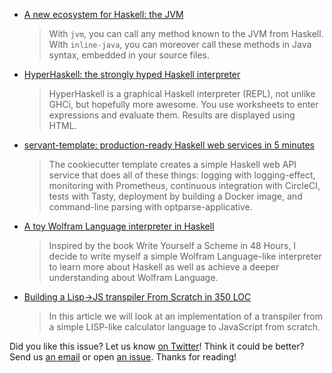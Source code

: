 -   [A new ecosystem for Haskell: the JVM](http://blog.tweag.io/posts/2016-10-17-inline-java.html)

    > With `jvm`, you can call any method known to the JVM from Haskell. With `inline-java`, you can moreover call these methods in Java syntax, embedded in your source files.

-   [HyperHaskell: the strongly hyped Haskell interpreter](https://mail.haskell.org/pipermail/haskell/2016-October/025010.html)

    > HyperHaskell is a graphical Haskell interpreter (REPL), not unlike GHCi, but hopefully more awesome. You use worksheets to enter expressions and evaluate them. Results are displayed using HTML.

-   [servant-template: production-ready Haskell web services in 5 minutes](https://jml.io/2016/10/servant-template-production-ready-haskell-web-services-in-5-minutes.html)

    > The cookiecutter template creates a simple Haskell web API service that does all of these things: logging with logging-effect, monitoring with Prometheus, continuous integration with CircleCI, tests with Tasty, deployment by building a Docker image, and command-line parsing with optparse-applicative.

-   [A toy Wolfram Language interpreter in Haskell](http://community.wolfram.com/groups/-/m/t/943405)

    > Inspired by the book Write Yourself a Scheme in 48 Hours, I decide to write myself a simple Wolfram Language-like interpreter to learn more about Haskell as well as achieve a deeper understanding about Wolfram Language.

-   [Building a Lisp->JS transpiler From Scratch in 350 LOC](http://gilmi.xyz/post/2016/10/14/lisp-to-js)

    > In this article we will look at an implementation of a transpiler from a simple LISP-like calculator language to JavaScript from scratch.

Did you like this issue?
Let us know [on Twitter](https://twitter.com/haskellweekly)!
Think it could be better?
Send us [an email](mailto:info@haskellweekly.news) or open [an issue](https://github.com/haskellweekly/haskellweekly.github.io/issues/new).
Thanks for reading!
